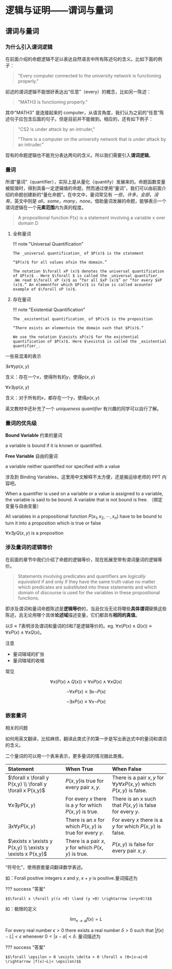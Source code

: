 # 逻辑与证明——谓词与量词

## 谓词与量词

### 为什么引入谓词逻辑

在前面介绍的命题逻辑不足以表达自然语言中所有陈述句的含义。比如下面的例子：

> "Every computer connected to the university network is functioning properly."

前述的谓词逻辑不能很好表达出“任意”（every）的概念，比如另一陈述：

> "MATH3 is functioning properly."

其中"MATH3" 是连接起来的 computer，从语言角度，我们认为之前的“任意”陈述句子应包含后面的句子。但是目前并不能做到。相应的，还有如下例子：

> "CS2 is under attack by an intruder,"
>
> "There is a computer on the university network that is under attack by an intruder."

现有的命题逻辑也不能充分表达两句的含义。所以我们需要引入**谓词逻辑**。

### 量词

所谓“量词”（quantifier），实际上是从量化（quantify）发展来的。命题函数变量被赋值时，得到具备一定逻辑值的命题，然而通过使用“量词”，我们可以由前面介绍的命题创建新的“量化命题”。在中文中，量词常见有 _一些_，_许多_，_全部_，_没有_，英文中则是 _all_，_some_，_many_，_none_。借助量词发展的命题，能够表示一个谓词逻辑在一个**元素范围**内为真的程度。

> A propositional function P(x) is a statement involving a variable x over domain D

1.  全称量词

    !!! note "Universal Quantification"

        The _universal quantification_ of $P(x)$ is the statement

        “$P(x)$ for all values ofxin the domain.”

        The notation $\forall xP (x)$ denotes the universal quantification of $P(x)$ . Here $\forall $ is called the _universal quantifier_ .We read $\forall xP (x)$ as “for all $xP (x)$” or “for every $xP (x)$.” An elementfor which $P(x)$ is false is called acounter example of $\forall xP (x)$.

2.  存在量词

    !!! note "Existential Quantification"

        The _existential quantification_ of $P(x)$ is the proposition

        “There exists an elementxin the domain such that $P(x)$.”

        We use the notation $\exists xP(x)$ for the existential quantification of $P(x)$. Here $\exists$ is called the _existential quantifier_.

一些易混淆的表示

$\exists x \forall y p(x,y)$

含义：存在一个$x$，使得所有的$y$，使得$p(x,y)$

$\forall x \exists y p(x,y)$

含义：对于所有的$x$，都存在一个$y$，使得$p(x,y)$

英文教材中还补充了一个 _uniqueness quantifier_ 有兴趣的同学可以自行了解。

### 量词的优先级

**Bound Variable** 约束的量词

a variable is bound if it is known or quantified.

**Free Variable** 自由的量词

a variable neither quantified nor specified with a value

涉及到 Binding Variables，这里用中文解释不太方便，还是搬运徐老师的 PPT 内容吧。

When a quantifier is used on a variable or a value is assigned to a variable, the variable is said to be bound. A variable that is not bound is free. （绑定变量与自由变量）

All variables in a propositional function $P(x_1 , x_2 , \cdots , x_n)$ have to be bound to turn it into a proposition which is true or false

$\forall x  \exists y  Q(x,y)$ is a proposition

<!-- TODO -->

### 涉及量词的逻辑等价

在前面的章节中我们介绍了命题的逻辑等价，现在拓展至带有谓词量词的逻辑等价。

> Statements involving predicates and quantifiers are _logically equivalent_ if and only if they have the same truth value no matter which predicates are substituted into these statements and which domain of discourse is used for the variables in these propositional functions.

即涉及谓词和量词命题陈述是**逻辑等价**的，当且仅当无论将哪些**具体谓词**替换这些陈述，且无论用哪个具体**论述域**描述变量，它们都具有**相同的真值**。

以$S \equiv T$表明涉及谓词和量词的$S$和$T$是逻辑等价的。eg. $\forall x (P(x) \land Q(x)) \equiv \forall xP(x) \land \forall xQ(x)$。

注意

- 量词辖域的扩张
- 量词辖域的收缩

常见

$$\forall x (P(x) \land Q(x)) \equiv \forall xP(x) \land \forall xQ(x)$$

$$\lnot \forall xP(x) \equiv \exists x \lnot P(x)$$

$$\lnot \exists xP(x) \equiv \forall x \lnot P(x)$$

### 嵌套量词

相关的问题

如何用英文翻译，比较麻烦，翻译此类式子的第一步是写出表达式中的量词和谓词的含义。

二个量词的可以用一个表来表示，更多量词的情况据此类推。

| Statement                                                  | When True                                                 | When False                                                          |
| :--------------------------------------------------------- | :-------------------------------------------------------- | :------------------------------------------------------------------ |
| $\forall x \forall y P(x,y) \\ \forall y \forall x P(x,y)$ | $P(x, y)$is true for every pair $x, y$.                   | There is a pair $x, y$ for $∀y∀xP (x, y)$ which $P(x, y)$ is false. |
| $\forall x \exists y P(x,y)$                               | For every $x$ there is a $y$ for which $P(x,y)$ is true.  | There is an x such that $P(x,y)$ is false for every $y$.            |
| $\exists x \forall y P(x,y)$                               | There is an $x$ for which $P(x,y)$ is true for every $y$. | For every $x$ there is a $y$ for which $P(x,y)$ is false.           |
| $\exists x \exists y P(x,y) \\ \exists y \exists x P(x,y)$ | There is a pair $x,y$ for which $P(x,y)$ is true.         | $P(x,y)$ is false for every pair $x,y$.                             |

“符号化”，使用嵌套量词翻译数学表述。

如：Forall positive integers $x$ and $y$, $x+y$ is positive.量词描述为

??? success "答案"

    $$\forall x \forall y((x >0) \land (y >0) \rightarrow (x+y>0))$$

如：极限的定义

$$\lim_{x \rightarrow a} f(x) = L$$

For every real number $\epsilon > 0$ there exists a real number $\delta > 0$ such that $|f(x)−L|< \epsilon$ whenever $0<|x−a|<δ$. 量词描述为

??? success "答案"

    $$\forall \epsilon > 0 \exists \delta > 0 \forall x (0<|x−a|<δ \rightarrow |f(x)−L|< \epsilon)$$
